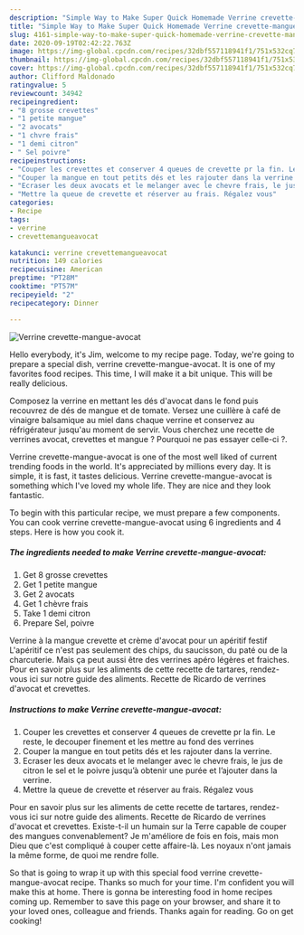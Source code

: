 ```yaml
---
description: "Simple Way to Make Super Quick Homemade Verrine crevette-mangue-avocat"
title: "Simple Way to Make Super Quick Homemade Verrine crevette-mangue-avocat"
slug: 4161-simple-way-to-make-super-quick-homemade-verrine-crevette-mangue-avocat
date: 2020-09-19T02:42:22.763Z
image: https://img-global.cpcdn.com/recipes/32dbf557118941f1/751x532cq70/verrine-crevette-mangue-avocat-photo-principale-de-la-recette.jpg
thumbnail: https://img-global.cpcdn.com/recipes/32dbf557118941f1/751x532cq70/verrine-crevette-mangue-avocat-photo-principale-de-la-recette.jpg
cover: https://img-global.cpcdn.com/recipes/32dbf557118941f1/751x532cq70/verrine-crevette-mangue-avocat-photo-principale-de-la-recette.jpg
author: Clifford Maldonado
ratingvalue: 5
reviewcount: 34942
recipeingredient:
- "8 grosse crevettes"
- "1 petite mangue"
- "2 avocats"
- "1 chvre frais"
- "1 demi citron"
- " Sel poivre"
recipeinstructions:
- "Couper les crevettes et conserver 4 queues de crevette pr la fin. Le reste, le decouper finement et les mettre au fond des verrines"
- "Couper la mangue en tout petits dés et les rajouter dans la verrine."
- "Ecraser les deux avocats et le melanger avec le chevre frais, le jus de citron le sel et le poivre jusqu’à obtenir une purée et l’ajouter dans la verrine."
- "Mettre la queue de crevette et réserver au frais. Régalez vous"
categories:
- Recipe
tags:
- verrine
- crevettemangueavocat

katakunci: verrine crevettemangueavocat 
nutrition: 149 calories
recipecuisine: American
preptime: "PT28M"
cooktime: "PT57M"
recipeyield: "2"
recipecategory: Dinner

---
```



![Verrine crevette-mangue-avocat](https://img-global.cpcdn.com/recipes/32dbf557118941f1/751x532cq70/verrine-crevette-mangue-avocat-photo-principale-de-la-recette.jpg)

Hello everybody, it's Jim, welcome to my recipe page. Today, we're going to prepare a special dish, verrine crevette-mangue-avocat. It is one of my favorites food recipes. This time, I will make it a bit unique. This will be really delicious.

Composez la verrine en mettant les dés d&#39;avocat dans le fond puis recouvrez de dés de mangue et de tomate. Versez une cuillère à café de vinaigre balsamique au miel dans chaque verrine et conservez au réfrigérateur jusqu&#39;au moment de servir. Vous cherchez une recette de verrines avocat, crevettes et mangue ? Pourquoi ne pas essayer celle-ci ?.

Verrine crevette-mangue-avocat is one of the most well liked of current trending foods in the world. It's appreciated by millions every day. It is simple, it is fast, it tastes delicious. Verrine crevette-mangue-avocat is something which I've loved my whole life. They are nice and they look fantastic.


To begin with this particular recipe, we must prepare a few components. You can cook verrine crevette-mangue-avocat using 6 ingredients and 4 steps. Here is how you cook it.

<!--inarticleads1-->

##### The ingredients needed to make Verrine crevette-mangue-avocat:

1. Get 8 grosse crevettes
1. Get 1 petite mangue
1. Get 2 avocats
1. Get 1 chèvre frais
1. Take 1 demi citron
1. Prepare  Sel, poivre


Verrine à la mangue crevette et crème d&#39;avocat pour un apéritif festif L&#39;apéritif ce n&#39;est pas seulement des chips, du saucisson, du paté ou de la charcuterie. Mais ça peut aussi être des verrines apéro légères et fraiches. Pour en savoir plus sur les aliments de cette recette de tartares, rendez-vous ici sur notre guide des aliments. Recette de Ricardo de verrines d&#39;avocat et crevettes. 

<!--inarticleads2-->

##### Instructions to make Verrine crevette-mangue-avocat:

1. Couper les crevettes et conserver 4 queues de crevette pr la fin. Le reste, le decouper finement et les mettre au fond des verrines
1. Couper la mangue en tout petits dés et les rajouter dans la verrine.
1. Ecraser les deux avocats et le melanger avec le chevre frais, le jus de citron le sel et le poivre jusqu’à obtenir une purée et l’ajouter dans la verrine.
1. Mettre la queue de crevette et réserver au frais. Régalez vous


Pour en savoir plus sur les aliments de cette recette de tartares, rendez-vous ici sur notre guide des aliments. Recette de Ricardo de verrines d&#39;avocat et crevettes. Existe-t-il un humain sur la Terre capable de couper des mangues convenablement? Je m&#39;améliore de fois en fois, mais mon Dieu que c&#39;est compliqué à couper cette affaire-là. Les noyaux n&#39;ont jamais la même forme, de quoi me rendre folle. 

So that is going to wrap it up with this special food verrine crevette-mangue-avocat recipe. Thanks so much for your time. I'm confident you will make this at home. There is gonna be interesting food in home recipes coming up. Remember to save this page on your browser, and share it to your loved ones, colleague and friends. Thanks again for reading. Go on get cooking!
